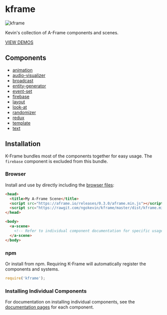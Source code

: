# kframe

![kframe](https://cloud.githubusercontent.com/assets/674727/15790659/69860590-2987-11e6-9511-65c28e583c6f.png)

Kevin's collection of A-Frame components and scenes.

[VIEW DEMOS](https://ngokevin.github.io/kframe/)

## Components

- [animation](components/animation)
- [audio-visualizer](components/audio-visualizer)
- [broadcast](components/broadcast)
- [entity-generator](components/entity-generator)
- [event-set](components/event-set)
- [firebase](components/firebase)
- [layout](components/layout)
- [look-at](components/look-at)
- [randomizer](components/randomizer)
- [redux](components/redux)
- [template](components/template)
- [text](components/text)

## Installation

K-Frame bundles most of the components together for easy usage. The `firebase`
component is excluded from this bundle.

### Browser

Install and use by directly including the [browser files](dist):

```html
<head>
  <title>My A-Frame Scene</title>
  <script src="https://aframe.io/releases/0.3.0/aframe.min.js"></script>
  <script src="https://rawgit.com/ngokevin/kframe/master/dist/kframe.min.js"></script>
</head>

<body>
  <a-scene>
    <!-- Refer to individual component documentation for specific usage. -->
  </a-scene>
</body>
```

### npm

Or install from npm. Requiring K-Frame will automatically register the
components and systems.

```js
require('kframe');
```

### Installing Individual Components

For documentation on installing individual components, see the [documentation
pages](#components) for each component.
